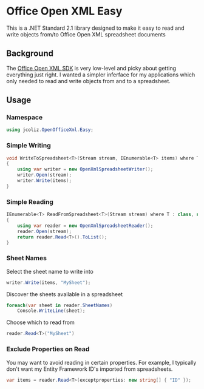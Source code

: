 # Office Open XML Easy

This is a .NET Standard 2.1 library designed to make it easy to read and write objects from/to Office Open XML spreadsheet documents

## Background

The [Office Open XML SDK](https://github.com/OfficeDev/Open-XML-SDK) is very low-level and picky about getting everything just right. I wanted a simpler inferface for my
applications which only needed to read and write objects from and to a spreadsheet.

## Usage

### Namespace

```c#
using jcoliz.OpenOfficeXml.Easy;
```

### Simple Writing

```c#
void WriteToSpreadsheet<T>(Stream stream, IEnumerable<T> items) where T: class
{
    using var writer = new OpenXmlSpreadsheetWriter();
    writer.Open(stream);
    writer.Write(items);
}
```

### Simple Reading

```c#
IEnumerable<T> ReadFromSpreadsheet<T>(Stream stream) where T : class, new()
{
    using var reader = new OpenXmlSpreadsheetReader();
    reader.Open(stream);
    return reader.Read<T>().ToList();
}
```

### Sheet Names

Select the sheet name to write into

```c#
writer.Write(items, "MySheet");
```

Discover the sheets available in a spreadsheet

```c#
foreach(var sheet in reader.SheetNames)
    Console.WriteLine(sheet);
```

Choose which to read from

```c#
reader.Read<T>("MySheet")
```

### Exclude Properties on Read

You may want to avoid reading in certain properties. For example, I typically don't want my Entity Framework ID's
imported from spreadsheets.

```c#
var items = reader.Read<T>(exceptproperties: new string[] { "ID" });
```